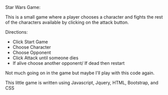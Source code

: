 Star Wars Game:

This is a small game where a player chooses a character and fights the rest of the characters available by clicking on the attack button.  

Directions:  

<ul>
<li>Click Start Game</li>
<li>Choose Character</li>
<li>Choose Opponent</li>
<li>Click Attack until someone dies</li>
<li>If alive choose another opponent/ If dead then restart</li>
</ul>

Not much going on in the game but maybe I'll play with this code again.

This little game is written using Javascript, Jquery, HTML, Bootstrap, and CSS